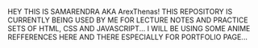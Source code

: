 HEY THIS IS SAMARENDRA AKA ArexThenas!
THIS REPOSITORY IS CURRENTLY BEING USED BY ME FOR LECTURE NOTES AND PRACTICE SETS OF HTML, CSS AND JAVASCRIPT...
I WILL BE USING SOME ANIME REFFERENCES HERE AND THERE ESPECIALLY FOR PORTFOLIO PAGE...
